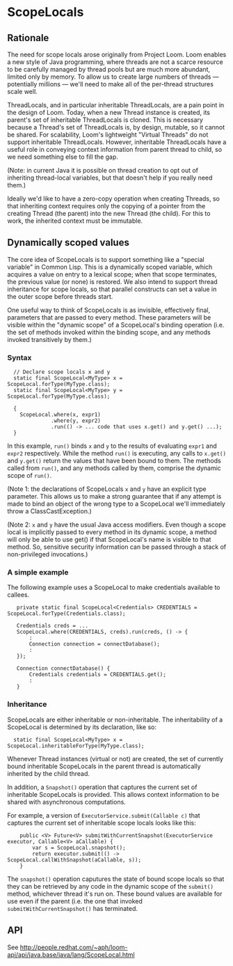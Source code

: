# ScopeLocals

## Rationale

The need for scope locals arose originally from Project Loom. Loom
enables a new style of Java programming, where threads are not a
scarce resource to be carefully managed by thread pools but are much
more abundant, limited only by memory. To allow us to create
large numbers of threads &mdash; potentially millions &mdash; we'll
need to make all of the per-thread structures scale well.

ThreadLocals, and in particular inheritable ThreadLocals, are a pain
point in the design of Loom. Today, when a new Thread instance is
created, its parent's set of inheritable ThreadLocals is cloned. This
is necessary because a Thread's set of ThreadLocals is, by design,
mutable, so it cannot be shared. For scalability, Loom's
lightweight "Virtual Threads" do not support inheritable ThreadLocals.
However, inheritable ThreadLocals have a useful role in conveying
context information from parent thread to child, so we need something
else to fill the gap.

(Note: in current Java it is possible on thread creation to opt out of
inheriting thread-local variables, but that doesn't help if you really
need them.)

Ideally we'd like to have a zero-copy operation when creating Threads,
so that inheriting context requires only the copying of a pointer from
the creating Thread (the parent) into the new Thread (the child). For
this to work, the inherited context must be immutable.

## Dynamically scoped values

The core idea of ScopeLocals is to support something like a "special
variable" in Common Lisp. This is a dynamically scoped variable, which
acquires a value on entry to a lexical scope; when that scope
terminates, the previous value (or none) is restored. We also intend
to support thread inheritance for scope locals, so that parallel
constructs can set a value in the outer scope before threads start.

One useful way to think of ScopeLocals is as invisible, effectively
final, parameters that are passed to every method. These parameters will be
visible within the "dynamic scope" of a ScopeLocal's binding operation
(i.e. the set of methods invoked within the binding scope, and any methods invoked
transitively by them.)

### Syntax

```
  // Declare scope locals x and y
  static final ScopeLocal<MyType> x = ScopeLocal.forType(MyType.class);
  static final ScopeLocal<MyType> y = ScopeLocal.forType(MyType.class);

  {
    ScopeLocal.where(x, expr1)
              .where(y, expr2)
              .run(() -> ... code that uses x.get() and y.get() ...);
  }
```

In this example, `run()` binds `x` and `y` to the results of
evaluating `expr1` and `expr2` respectively. While the method `run()`
is executing, any calls to `x.get()` and `y.get()` return the values
that have been bound to them. The methods called from `run()`, and any
methods called by them, comprise the dynamic scope of `run()`.

(Note 1: the declarations of ScopeLocals `x` and `y` have an explicit
type parameter. This allows us to make a strong guarantee that if any
attempt is made to bind an object of the wrong type to a ScopeLocal
we'll immediately throw a ClassCastException.)

(Note 2: `x` and `y` have the usual Java access modifiers. Even though
a scope local is implicitly passed to every method in its dynamic
scope, a method will only be able to use get() if that ScopeLocal's
name is visible to that method. So, sensitive security information can
be passed through a stack of non-privileged invocations.)

### A simple example

The following example uses a ScopeLocal to make credentials available
to callees.

```
   private static final ScopeLocal<Credentials> CREDENTIALS = ScopeLocal.forType(Credentials.class);

   Credentials creds = ...
   ScopeLocal.where(CREDENTIALS, creds).run(creds, () -> {
       :
       Connection connection = connectDatabase();
       :
   });

   Connection connectDatabase() {
       Credentials credentials = CREDENTIALS.get();
       :
   }
```

### Inheritance

ScopeLocals are either inheritable or non-inheritable. The
inheritability of a ScopeLocal is determined by its declaration, like
so:

```
  static final ScopeLocal<MyType> x = ScopeLocal.inheritableForType(MyType.class);
```

Whenever Thread instances (virtual or not) are created, the set of
currently bound inheritable ScopeLocals in the parent thread is
automatically inherited by the child thread.

In addition, a `Snapshot()` operation that captures the current set
of inheritable ScopeLocals is provided. This allows context
information to be shared with asynchronous computations.

For example, a version of `ExecutorService.submit(Callable c)` that
captures the current set of inheritable scope locals looks like this:

```
    public <V> Future<V> submitWithCurrentSnapshot(ExecutorService executor, Callable<V> aCallable) {
        var s = ScopeLocal.snapshot();
        return executor.submit(() -> ScopeLocal.callWithSnapshot(aCallable, s));
    }
```

The `snapshot()` operation caputures the state of bound scope locals
so that they can be retrieved by any code in the dynamic scope of the
`submit()` method, whichever thread it's run on. These bound values
are available for use even if the parent (i.e. the one that invoked
`submitWithCurrentSnapshot()` has terminated.

## API
See http://people.redhat.com/~aph/loom-api/api/java.base/java/lang/ScopeLocal.html
